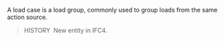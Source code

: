 A load case is a load group, commonly used to group loads from the same action source.

> HISTORY&nbsp; New entity in IFC4.
